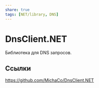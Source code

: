 ```yaml
---
share: true
tags: [NET/library, DNS]
---
```

# DnsClient.NET
Библиотека для DNS запросов.

## Ссылки
https://github.com/MichaCo/DnsClient.NET